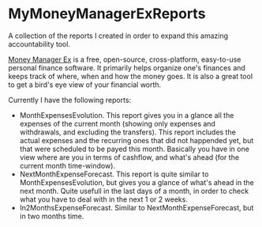 # MyMoneyManagerExReports
A collection of the reports I created in order to expand this amazing accountability tool.

[Money Manager Ex](https://www.moneymanagerex.org/) is a free, open-source, cross-platform, easy-to-use personal finance software. It primarily helps organize one's finances and keeps track of where, when and how the money goes. It is also a great tool to get a bird's eye view of your financial worth.

Currently I have the following reports:
* MonthExpensesEvolution. This report gives you in a glance all the expenses of the current month (showing only expenses and withdrawals, and excluding the transfers). This report includes the actual expenses and the recurring ones that did not happended yet, but that were scheduled to be payed this month. Basically you have in one view where are you in terms of cashflow, and what's ahead (for the current month time-window).
* NextMonthExpenseForecast. This report is quite similar to MonthExpensesEvolution, but gives you a glance of what's ahead in the next month. Quite usefull in the last days of a month, in order to check what you have to deal with in the next 1 or 2 weeks.
* In2MonthsExpenseForecast. Similar to NextMonthExpenseForecast, but in two months time.